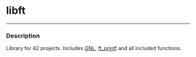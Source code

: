 # libft

***
### Description

Library for 42 projects. Includes [GNL](https://github.com/Radvod/get_next_line), [ft_printf](https://github.com/Radvod/ft_printf) and all included functions.
